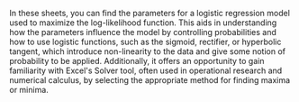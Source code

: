 In these sheets, you can find the parameters for a logistic regression model used to maximize
the log-likelihood function. This aids in understanding how the parameters influence the model 
by controlling probabilities and how to use logistic functions, such as the sigmoid, rectifier, or 
hyperbolic tangent, which introduce non-linearity to the data and give some notion of probability to be applied. 
Additionally, it offers an opportunity to gain familiarity with Excel's Solver tool, often used in operational research and numerical 
calculus, by selecting the appropriate method for finding maxima or minima.
